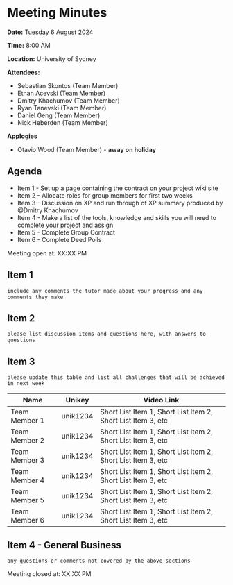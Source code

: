 # Meeting Minutes

**Date:** Tuesday 6 August 2024

**Time:** 8:00 AM

**Location:** University of Sydney

**Attendees:**

* Sebastian Skontos (Team Member)
* Ethan Acevski (Team Member)
* Dmitry Khachumov (Team Member)
* Ryan Tanevski (Team Member)
* Daniel Geng (Team Member)
* Nick Heberden (Team Member)

**Applogies**

* Otavio Wood (Team Member) - __away on holiday__

## Agenda

* Item 1 - Set up a page containing the contract on your project wiki site
* Item 2 - Allocate roles for group members for first two weeks
* Item 3 - Discussion on XP and run through of XP summary produced by @Dmitry Khachumov 
* Item 4 - Make a list of the tools, knowledge and skills you will need to complete your project and assign
* Item 5 - Complete Group Contract
* Item 6 - Complete Deed Polls

Meeting open at: XX:XX PM

## Item 1

`include any comments the tutor made about your progress and any comments they make`


## Item 2

`please list discussion items and questions here, with answers to questions`



## Item 3

`please update this table and list all challenges that will be achieved in next week`

| Name | Unikey | Video Link |
|--|--|--|
| Team Member 1 | unik1234 | Short List Item 1, Short List Item 2, Short List Item 3, etc |
| Team Member 2 | unik1234 | Short List Item 1, Short List Item 2, Short List Item 3, etc |
| Team Member 3 | unik1234 | Short List Item 1, Short List Item 2, Short List Item 3, etc |
| Team Member 4 | unik1234 | Short List Item 1, Short List Item 2, Short List Item 3, etc |
| Team Member 5 | unik1234 | Short List Item 1, Short List Item 2, Short List Item 3, etc |
| Team Member 6 | unik1234 | Short List Item 1, Short List Item 2, Short List Item 3, etc |

## Item 4 - General Business

`any questions or comments not covered by the above sections`


Meeting closed at:  XX:XX PM
